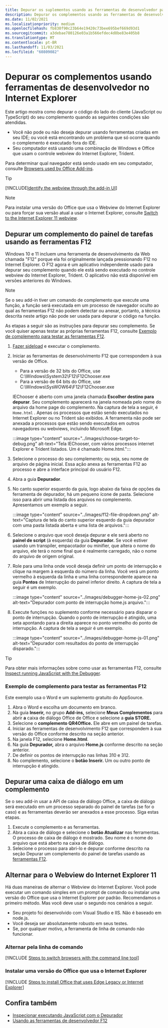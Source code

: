 ```yaml
---
title: Depurar os suplementos usando as ferramentas de desenvolvedor para o Internet Explorer
description: Depurar os complementos usando as ferramentas de desenvolvedor no Internet Explorer.
ms.date: 11/02/2021
ms.localizationpriority: medium
ms.openlocfilehash: fb830f90c23b64e19420c73bee695bef669d93d1
ms.sourcegitcommit: a3debae780126e03a1b566efdec4d8be83e405b8
ms.translationtype: MT
ms.contentlocale: pt-BR
ms.lasthandoff: 11/03/2021
ms.locfileid: "60809082"
---
```

# <a name="debug-add-ins-using-developer-tools-in-internet-explorer"></a>Depurar os complementos usando ferramentas de desenvolvedor no Internet Explorer

Este artigo mostra como depurar o código do lado do cliente (JavaScript ou TypeScript) do seu complemento quando as seguintes condições são atendidas.

- Você não pode ou não deseja depurar usando ferramentas criadas em seu IDE; ou você está encontrando um problema que só ocorre quando o complemento é executado fora do IDE.
- Seu computador está usando uma combinação de Windows e Office que usam o controle webview do Internet Explorer, Trident.

Para determinar qual navegador está sendo usado em seu computador, consulte [Browsers used by Office Add-ins](../concepts/browsers-used-by-office-web-add-ins.md).

> [!TIP]
> [!INCLUDE[Identify the webview through the add-in UI](../includes/identify-webview-in-ui.md)]

> [!NOTE]
> Para instalar uma versão do Office que usa o Webview do Internet Explorer ou para forçar sua versão atual a usar o Internet Explorer, consulte [Switch to the Internet Explorer 11 webview](#switch-to-the-internet-explorer-11-webview).

## <a name="debug-a-task-pane-add-in-using-the-f12-tools"></a>Depurar um complemento do painel de tarefas usando as ferramentas F12

Windows 10 e 11 incluem uma ferramenta de desenvolvimento da Web chamada "F12" porque ela foi originalmente lançada pressionando F12 no Internet Explorer. O F12 agora é um aplicativo independente usado para depurar seu complemento quando ele está sendo executado no controle webview do Internet Explorer, Trident. O aplicativo não está disponível em versões anteriores do Windows.

> [!NOTE]
> Se o seu add-in tiver um comando de complemento que execute uma função, a função será executada em um processo de navegador oculto ao qual as ferramentas F12 não podem detectar ou anexar, portanto, a técnica descrita neste artigo não pode ser usada para depurar o código na função. [](../design/add-in-commands.md)

As etapas a seguir são as instruções para depurar seu complemento. Se você quiser apenas testar as próprias ferramentas F12, consulte [Exemplo de complemento para testar as ferramentas F12](#example-add-in-to-test-the-f12-tools).

1. [Fazer sideload](create-a-network-shared-folder-catalog-for-task-pane-and-content-add-ins.md) e executar o complemento.
1. Iniciar as ferramentas de desenvolvimento F12 que correspondem à sua versão de Office.

   - Para a versão de 32 bits do Office, use C:\Windows\System32\F12\F12Chooser.exe
   - Para a versão de 64 bits do Office, use C:\Windows\SysWOW64\F12\F12Chooser.exe

   IEChooser é aberto com uma janela chamada **Escolher destino para depurar**. Seu complemento aparecerá na janela nomeada pelo nome do arquivo da home page do complemento. Na captura de tela a seguir, é `Home.html` . Apenas os processos que estão sendo executados no Internet Explorer ou no Trident são exibidos. A ferramenta não pode ser anexada a processos que estão sendo executados em outros navegadores ou webviews, incluindo Microsoft Edge.

    :::image type="content" source="../images/choose-target-to-debug.png" alt-text="Tela IEChooser, com vários processos internet Explorer e Trident listados. Um é chamado Home.html.":::

1. Selecione o processo do seu complemento; ou seja, seu nome de arquivo de página inicial. Essa ação anexa as ferramentas F12 ao processo e abre a interface principal do usuário F12.
1. Abra a guia **Depurador**.
1. No canto superior esquerdo da guia, logo abaixo da faixa de opções da ferramenta de depurador, há um pequeno ícone de pasta. Selecione isso para abrir uma listada dos arquivos no complemento. Apresentamos um exemplo a seguir.

    :::image type="content" source="../images/f12-file-dropdown.png" alt-text="Captura de tela do canto superior esquerdo da guia depurador com uma pasta listada aberta e uma lista de arquivos.":::

1. Selecione o arquivo que você deseja depurar e ele será aberto no **painel de script** (à esquerda) da guia **Depurador.** Se você estiver usando um transpiler, empacotador ou minifier, que altera o nome do arquivo, ele terá o nome final que é realmente carregado, não o nome do arquivo de origem original.

1. Role para uma linha onde você deseja definir um ponto de interrupção e clique na margem à esquerda do número da linha. Você verá um ponto vermelho à esquerda da linha e uma linha correspondente aparece na guia **Pontos** de Interrupção do painel inferior direito. A captura de tela a seguir é um exemplo.

    :::image type="content" source="../images/debugger-home-js-02.png" alt-text="Depurador com ponto de interrupção home.js arquivo.":::

1. Execute funções no suplemento conforme necessário para disparar o ponto de interrupção. Quando o ponto de interrupção é atingido, uma seta apontando para a direita aparece no ponto vermelho do ponto de interrupção. A captura de tela a seguir é um exemplo.

    :::image type="content" source="../images/debugger-home-js-01.png" alt-text="Depurador com resultados do ponto de interrupção disparado.":::

> [!TIP]
> Para obter mais informações sobre como usar as ferramentas F12, consulte [Inspect running JavaScript with the Debugger](/previous-versions/windows/internet-explorer/ie-developer/samples/dn255007(v=vs.85)).

### <a name="example-add-in-to-test-the-f12-tools"></a>Exemplo de complemento para testar as ferramentas F12

Este exemplo usa o Word e um suplemento gratuito do AppSource.

1. Abra o Word e escolha um documento em branco.
1. Na guia **Inserir,** no grupo **Add-ins,** selecione **Meus Complementos** para abrir **a** caixa de diálogo Office de Office e selecione a **guia STORE.**
1. Selecione o **complemento QR4Office.** Ele abre em um painel de tarefas.
1. Iniciar as ferramentas de desenvolvimento F12 que correspondem à sua versão do Office conforme descrito na seção anterior.
1. Na janela F12, selecione **Home.html**.
1. Na guia **Depurador,** abra o arquivo **Home.js** conforme descrito na seção anterior.
1. De definir os pontos de interrupção nas linhas 310 e 312.
1. No complemento, selecione o **botão Inserir.** Um ou outro ponto de interrupção é atingido.

## <a name="debug-a-dialog-in-an-add-in"></a>Depurar uma caixa de diálogo em um complemento

Se o seu add-in usar a API de caixa de diálogo Office, a caixa de diálogo será executado em um processo separado do painel de tarefas (se for o caso) e as ferramentas deverão ser anexados a esse processo. Siga estas etapas.

1. Execute o complemento e as ferramentas. 
1. Abra a caixa de diálogo e selecione o **botão Atualizar** nas ferramentas. O processo de caixa de diálogo é mostrado. Seu nome é o nome do arquivo que está aberto na caixa de diálogo.
1. Selecione o processo para abri-lo e depurar conforme descrito na seção Depurar um complemento do painel de tarefas usando as [ferramentas F12](#debug-a-task-pane-add-in-using-the-f12-tools).

## <a name="switch-to-the-internet-explorer-11-webview"></a>Alternar para o Webview do Internet Explorer 11

Há duas maneiras de alternar o Webview do Internet Explorer. Você pode executar um comando simples em um prompt de comando ou instalar uma versão do Office que usa o Internet Explorer por padrão. Recomendamos o primeiro método. Mas você deve usar o segundo nos cenários a seguir.

- Seu projeto foi desenvolvido com Visual Studio e IIS. Não é baseado em node.js.
- Você deseja ser absolutamente robusto em seus testes.
- Se, por qualquer motivo, a ferramenta de linha de comando não funcionar.

### <a name="switch-via-the-command-line"></a>Alternar pela linha de comando

[!INCLUDE [Steps to switch browsers with the command line tool](../includes/use-legacy-edge-or-ie.md)]

### <a name="install-a-version-of-office-that-uses-internet-explorer"></a>Instalar uma versão do Office que usa o Internet Explorer

[!INCLUDE [Steps to install Office that uses Edge Legacy or Internet Explorer](../includes/install-office-that-uses-legacy-edge-or-ie.md)]

## <a name="see-also"></a>Confira também

- [Inspecionar executando JavaScript com o Depurador](/previous-versions/windows/internet-explorer/ie-developer/samples/dn255007(v=vs.85))
- [Usando as ferramentas de desenvolvedor F12](/previous-versions/windows/internet-explorer/ie-developer/samples/bg182326(v=vs.85))

